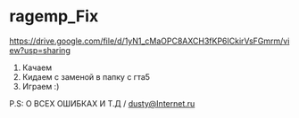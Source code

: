 # ragemp_Fix

https://drive.google.com/file/d/1yN1_cMaOPC8AXCH3fKP6ICkirVsFGmrm/view?usp=sharing

1. Качаем
2. Кидаем с заменой в папку с гта5
3. Играем :)


P.S: О ВСЕХ ОШИБКАХ И Т.Д / dusty@Internet.ru

